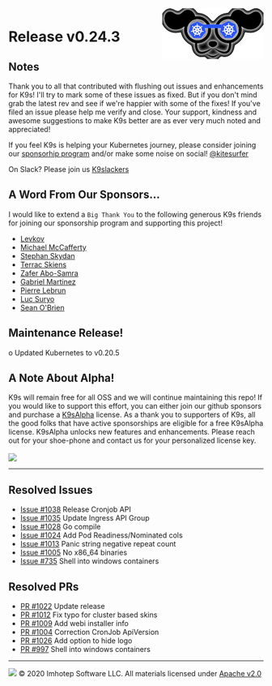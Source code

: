 <img src="https://raw.githubusercontent.com/derailed/k9s/master/assets/k9s_small.png" align="right" width="200" height="auto"/>

# Release v0.24.3

## Notes

Thank you to all that contributed with flushing out issues and enhancements for K9s! I'll try to mark some of these issues as fixed. But if you don't mind grab the latest rev and see if we're happier with some of the fixes! If you've filed an issue please help me verify and close. Your support, kindness and awesome suggestions to make K9s better are as ever very much noted and appreciated!

If you feel K9s is helping your Kubernetes journey, please consider joining our [sponsorhip program](https://github.com/sponsors/derailed) and/or make some noise on social! [@kitesurfer](https://twitter.com/kitesurfer)

On Slack? Please join us [K9slackers](https://join.slack.com/t/k9sers/shared_invite/enQtOTA5MDEyNzI5MTU0LWQ1ZGI3MzliYzZhZWEyNzYxYzA3NjE0YTk1YmFmNzViZjIyNzhkZGI0MmJjYzhlNjdlMGJhYzE2ZGU1NjkyNTM)

## A Word From Our Sponsors...

I would like to extend a `Big Thank You` to the following generous K9s friends for joining our sponsorship program and supporting this project!

* [Levkov](https://github.com/levkov)
* [Michael McCafferty](https://github.com/mikemcc)
* [Stephan Skydan](https://github.com/sskydan)
* [Terrac Skiens](https://github.com/bluefishforsale)
* [Zafer Abo-Samra](https://github.com/Inbiten)
* [Gabriel Martinez](https://github.com/GMartinez-Sisti)
* [Pierre Lebrun](https://github.com/pierreyves-lebrun)
* [Luc Suryo](https://github.com/my10c)
* [Sean O'Brien](https://github.com/sob)

## Maintenance Release!

o Updated Kubernetes to v0.20.5

## A Note About Alpha!

K9s will remain free for all OSS and we will continue maintaining this repo!
If you would like to support this effort, you can either join our github sponsors and purchase a [K9sAlpha](https://k9salpha.io) license. As a thank you to supporters of K9s, all the good folks that have active sponsorships are eligible for a free K9sAlpha license. K9sAlpha unlocks new features and enhancements. Please reach out for your shoe-phone and contact us for your personalized license key.

<img src="https://k9salpha.io/assets/k9salpha-blue.png" align="center" width="300" height="auto"/>

---

## Resolved Issues

* [Issue #1038](https://github.com/derailed/k9s/issues/1038) Release Cronjob API
* [Issue #1035](https://github.com/derailed/k9s/issues/1035) Update Ingress API Group
* [Issue #1028](https://github.com/derailed/k9s/issues/1028) Go compile
* [Issue #1024](https://github.com/derailed/k9s/issues/1024) Add Pod Readiness/Nominated cols
* [Issue #1013](https://github.com/derailed/k9s/issues/1013) Panic string negative repeat count
* [Issue #1005](https://github.com/derailed/k9s/issues/1005) No x86_64 binaries
* [Issue #735](https://github.com/derailed/k9s/issues/735) Shell into windows containers

## Resolved PRs

* [PR #1022](https://github.com/derailed/k9s/pull/1022) Update release
* [PR #1012](https://github.com/derailed/k9s/pull/1012) Fix typo for cluster based skins
* [PR #1009](https://github.com/derailed/k9s/pull/1009) Add webi installer info
* [PR #1004](https://github.com/derailed/k9s/pull/1004) Correction CronJob ApiVersion
* [PR #1026](https://github.com/derailed/k9s/pull/1026) Add option to hide logo
* [PR #997](https://github.com/derailed/k9s/pull/997) Shell into windows containers

---

<img src="https://raw.githubusercontent.com/derailed/k9s/master/assets/imhotep_logo.png" width="32" height="auto"/> © 2020 Imhotep Software LLC. All materials licensed under [Apache v2.0](http://www.apache.org/licenses/LICENSE-2.0)
